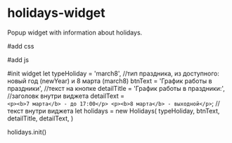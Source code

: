 # holidays-widget
Popup widget with information about holidays.

#add css
<link href="https://github.com/cookie7889/holidays-widget/blob/main/css/holidays.css" rel="stylesheet">

#add js
<script src="https://github.com/cookie7889/holidays-widget/blob/main/scripts/holidays.js"></script>

#init widget
let typeHoliday = 'march8',						//тип праздника, из доступного: новый год (newYear) и 8 марта (march8)
    btnText = 'График работы в праздники',		//текст на кнопке
    detailTitle = 'График работы в праздники:',	//заголовк внутри виджета
    detailText = `								
      <p><b>7 марта</b> - до 17:00</p>
      <p><b>8 марта</b> - выходной</p>
    `;											//текст внутри виджета
let holidays = new Holidays(
    typeHoliday,
    btnText,
    detailTitle,
    detailText,
)

holidays.init()
